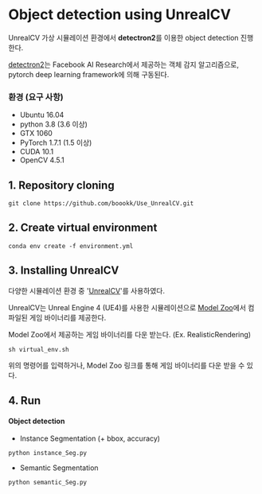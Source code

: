 # Object detection using UnrealCV

 UnrealCV 가상 시뮬레이션 환경에서 **detectron2**를 이용한 object detection 진행한다.

 [detectron2](https://github.com/facebookresearch/detectron2)는 Facebook AI Research에서 제공하는 객체 감지 알고리즘으로, pytorch deep learning framework에 의해 구동된다. 
  

### 환경 (요구 사항)
* Ubuntu 16.04
* python 3.8 (3.6 이상)
* GTX 1060
* PyTorch 1.7.1 (1.5 이상)
* CUDA 10.1
* OpenCV 4.5.1
  
  
  
## 1. Repository cloning
```
git clone https://github.com/boookk/Use_UnrealCV.git
```



## 2. Create virtual environment
```
conda env create -f environment.yml
```



## 3. Installing UnrealCV

 다양한 시뮬레이션 환경 중 '[UnrealCV](https://unrealcv.org/)'를 사용하였다.

 UnrealCV는 Unreal Engine 4 (UE4)를 사용한 시뮬레이션으로 [Model Zoo](http://docs.unrealcv.org/en/master/reference/model_zoo.html#rr)에서 컴파일된 게임 바이너리를 제공한다. 

 Model Zoo에서 제공하는 게임 바이너리를 다운 받는다. (Ex. RealisticRendering)
  
```
sh virtual_env.sh
```
위의 명령어를 입력하거나, Model Zoo 링크를 통해 게임 바이너리를 다운 받을 수 있다.



## 4. Run

#### Object detection
 * Instance Segmentation (+ bbox, accuracy)
 ```
 python instance_Seg.py
 ```
 * Semantic Segmentation
 ```
 python semantic_Seg.py
 ```
